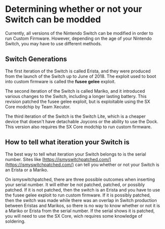 # Determining whether or not your Switch can be modded

Currently, all versions of the Nintendo Switch can be modified in order to run Custom Firmware. However, depending on the age of your Nintendo Switch, you may have to use different methods.

## Switch Generations

The first iteration of the Switch is called Erista, and they were produced from the launch of the Switch up to June of 2018. The exploit used to boot into custom firmware is called the **fusee gelee** exploit. 

The second iteration of the Switch is called Mariko, and it introduced various changes to the Switch, including a longer lasting battery. This revision patched the fusee gelee exploit, but is exploitable using the SX Core modchip by Team Xecutor.

The third iteration of the Switch is the Switch Lite, which is a cheaper device that doesn't have detachable Joycons or the ability to use the Dock. This version also requires the SX Core modchip to run custom firmware.

## How to tell what iteration your Switch is

The best way to tell what iteration your Switch belongs to is the serial number. Sites like [https://ismyswitchpatched.com/](https://ismyswitchpatched.com/) can tell you whether or not your Switch is an Erista or a Mariko. 

On ismyswitchpatched, there are three possible outcomes when inserting your serial number. It will either be not patched, patched, or possibly patched. If it is not patched, then the switch is an Erista and you have to use the fusee gelee exploit to run custom firmware. If it is possibly patched, then the switch was made while there was an overlap in Switch production between Eristas and Marikos, so there is no way to know whether or not it is a Mariko or Erista from the serial number. If the serial shows it is patched, you will need to use the SX Core, wich requires some knowledge of soldering. 





